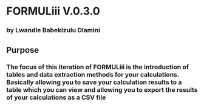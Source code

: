 # FORMULiii V.0.3.0
### by Lwandle Babekizulu Dlamini

## Purpose
### The focus of this iteration of FORMULiii is the introduction of tables and data extraction methods for your calculations. Basically allowing you to save your calculation results to a table which you can view and allowing you to export the results of your calculations as a CSV file 
